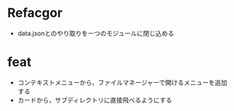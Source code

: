 # Refacgor
- data.jsonとのやり取りを一つのモジュールに閉じ込める

# feat
- コンテキストメニューから，ファイルマネージャーで開けるメニューを追加する
- カードから，サブディレクトリに直接飛べるようにする
